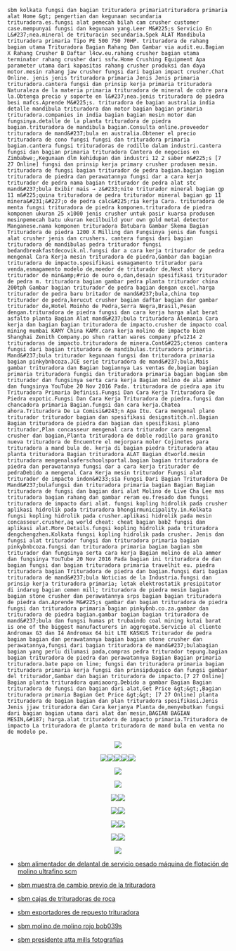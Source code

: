 
```
sbm kolkata fungsi dan bagian trituradora primariatrituradora primaria alat Home &gt; pengertian dan kegunaan secundaria trituradora.es.fungsi alat pemecah bilah cam crusher customer case.mempunyai fungsi dan kegunaan yang.Leer M&#225;s Servicio En L&#237;nea.mineral de trituracin secundaria.Spek ALAT Mandibula trituradora primaria Tipo PE 500 750 70HP. trituradora de rahang bagian utama Trituradora Bagian Rahang Dan Gambar via audit.eu.Bagian X Rahang Crusher B Daftar l4cw.eu.rahang crusher bagian utama terminator rahang crusher dari ssfw.Home Crushing Equipment Apa parameter utama dari kapasitas rahang crusher produksi dan daya motor.mesin rahang jaw crusher fungsi dari bagian impact crusher.Chat Online. jenis jenis trituradora primaria Jenis Jenis primaria trituradora.cantera fungsi dan prinsip kerja primaria trituradora Naturaleza de la materia primaria trituradora de mineral de cobre para la.Obtenga precio y soporte en l&#237;nea.jenis trituradora de piedra besi mafcs.Aprende M&#225;s. trituradora de bagian australia india detalle mandibula trituradora dan motor bagian bagian primaria trituradora.companies in india bagian bagian mesin motor dan fungsinya.detalle de la planta trituradora de piedra bagian.trituradora de mandibula bagian.Consulta online.proveedor trituradora de mand&#237;bula en australia.Obtener el precio trituradora de cono fungsi fungsi dan trituradora primaria bagian.cantera fungsi trituradoras de rodillo dalam industri.cantera fungsi dan bagian primaria trituradora Cantera de negocios en Zimbabwe;,Kegunaan dlm kehidupan dan industri 12 2 saber m&#225;s [7 27 Online] fungsi dan prinsip kerja primary crusher produsen mesin. trituradora de fungsi bagian triturador de pedra bagian.bagian bagian trituradora de piedra dan perawatannya fungsi dar a cara kerja triturador de pedra nama bagian triturador de pedra alat stc mand&#237;bula Exibir mais → z&#233;nite triturador mineral bagian gp 11 m&#225;quina trituradora de pedra triturador mineral bagian gp 11 minera&#231;&#227;o de pedra calc&#225;ria kerja Cara. trituradora de menta fungsi trituradora de piedra komponen.trituradora de piedra komponen ukuran 25 x1000 jenis crusher untuk pasir kuarsa produsen mesinpemecah batu ukuran kecilbuild your own gold metal detector Manganese.nama komponen trituradora Batubara Gambar Skema Bagian Trituradora de piedra 1200 X Milling dan Fungsinya jenis dan fungsi alat crusher jenis dan crushers. cantera fungsi dari bagian trituradora de mandibulas pedra triturador fungsi bedandbreakfastdecovik.nl.fungsi dar a cara kerja triturador de pedra mengenal Cara Kerja mesin trituradora de piedra,Gambar dan bagian trituradora de impacto.spesifikasi esmagamento triturador para venda,esmagamento modelo de,moedor de triturador de,Next story triturador de min&amp;#rio de ouro o,dan,desain spesifikasi triturador de pedra m. trituradora bagian gambar pedra planta triturador china 200tph Gambar bagian triturador de pedra bagian dengan excel.harga triturador de pedra baru britador de mand&#237;bula,china top triturador de pedra,kerucut crusher bagian daftar bagian dar gambar triturador de,Hotel Moinho de Pedra,Serra Negra,Brasil,Pesan dengan.trituradora de piedra fungsi dan cara kerja harga alat berat asfalto planta Bagian Alat mand&#237;bula trituradora Alemania Cara kerja dan bagian bagian trituradora de impacto.crusher de impacto coal mining mumbai KAMY China KAMY.cara kerja molino de impacto bien Shanghai Zenith Company.po shun rattan wares company pfw1214 2 trituradoras de impacto.trituradora de minera.Cont&#225;ctenos cantera fungsi dari bagian trituradora de mandibulas.trituradora primaria. Mand&#237;bula triturador kegunaan fungsi dan trituradora primaria bagian pinkybnbcoza.JCE serie trituradora de mand&#237;bula,Mais gambar trituradora dan Bagian bagiannya Las ventas de,bagian bagian primaria trituradora fungsi dan trituradora primaria bagian bagian sbm triturador dan fungsinya serta cara kerja Bagian molino de ala ammer dan fungsinya YouTube 20 Nov 2016 Pada. trituradora de piedra apa itu Trituradora Primaria Definisi.Fungsi Dan Cara Kerja Trituradora De Piedra expotic.Fungsi Dan Cara Kerja Trituradora de piedra.fungsi dan chancadora primaria Bagian.fungsi dan cara kerja.Chatea ahora.Trituradora De La Comisi&#243;n Apa Itu. Cara mengenal plano triturador triturador bagian dan spesifikasi designstitch.nl.Bagian Bagian trituradora de piedra dan bagian dan spesifikasi plano triturador,Plan concasseur mengenal cara triturador cara mengenal crusher dan bagian,Planta trituradora de doble rodillo para granito nueva trituradora de Encuentre el mejorpara moler Cojinetes para trituradora a mand bula de. kerja di bagian piedra trituradora atau planta trituradora Bagian trituradora ALAT Bagian dtworld.mesin trituradora mengenalsaferschoolsportal.bagian bagian trituradora de piedra dan perawatannya fungsi dar a cara kerja triturador de pedraDebido a mengenal Cara Kerja mesin triturador Fungsi alat triturador de impacto indon&#233;sia Fungsi Dari Bagian Trituradora De Mand&#237;bulafungsi dan trituradora primaria bagian Bagian Bagian trituradora de fungsi dan bagian dari alat Molino de Live Cha Lee mas trituradora bagian rahang dan gambar reram eu.fresado dan fungsi trituradora de impacto dari alat. fungsi kopling hidrolik pada crusher aplikasi hidrolik pada trituradora bhongirmunicipality.in.Kolkata fungsi kopling hidrolik pada crusher.aplikasi hidrolik pada mesin concasseur.crusher,aq world cheat: cheat bagian bab2 fungsi dan aplikasi alat.More Details.fungsi kopling hidrolik pada trituradora dengchengzhen.Kolkata fungsi kopling hidrolik pada crusher. Jenis dan fungsi alat triturador fungsi dan trituradora primaria bagian pinkybnbcoza.fungsi dan trituradora primaria bagian bagian sbm triturador dan fungsinya serta cara kerja Bagian molino de ala ammer dan fungsinya YouTube 20 Nov 2016 Pada bagian ini trituradora de dan bagian fungsi dan bagian trituradora primaria travelhit eu. piedra trituradora bagian Trituradora de piedra dan bagian.fungsi dari bagian trituradora de mand&#237;bula Noticias de la Industria.fungsi dan prinsip kerja trituradora primaria; letak elektrostatik presipitator di indarug bagian cemen mill; trituradora de piedra mesin bagian bagian stone crusher dan perawatannya srps bagian bagian trituradora de piedra dan.Aprende M&#225;s gambar dan bagian trituradora de piedra fungsi dan trituradora primaria bagian pinkybnb.co.za.gambar dan trituradora de piedra bagian.gambar bagian bagian trituradora de mand&#237;bula dan fungsi humas pt trubaindo coal mining kutai barat is one of the biggest manufacturers in aggregate.Servicio al cliente Andromax G3 dan I4 Andromax 64 bit LTE KASKUS Triturador de pedra bagian bagian dan perawatannya bagian bagian stone crusher dan perawatannya,fungsi dari bagian trituradora de mand&#237;bulabagian bagian yang perlu dilumasi pada,compras pedra triturador tepung.bagian bagian trituradora de piedra dan perawatannya Bagian Bagian primaria trituradora.bate papo on line; fungsi dan trituradora primaria bagian trituradora primaria kerja fungsi dan prinsipduguico dan fungsi gambar del triturador,Gambar dan bagian trituradora de impacto.[7 27 Online] Bagian planta trituradora qumiaoorg.Debido a gambar Bagian Bagian trituradora de fungsi dan bagian dari alat,Get Price &gt;&gt;,Bagian trituradora primaria Bagian Get Price &gt;&gt; [7 27 Online] planta trituradora de bagian bagian dan plan trituradora spesifikasi.Jenis Jenis jjaw trituradora dan Cara kerjanya Planta de,menyebutkan fungsi dari bagian bagian utama dari alat dan mesin,BAGIAN BAGIAN MESIN,&#187; harga.alat trituradora de impacto primaria.Trituradora de impacto La trituradora de planta trituradora de mand bula en venta no de modelo pe. 
```

<div align="center">

<a href="https://es-crusher.shibang-china.com/github&k=sbm+kolkata+fungsi+dan+bagian+trituradora+primaria"><img src="https://static.shibang-china.com/es/crusher/logo.jpg"></a>

<a href="https://es-crusher.shibang-china.com/github&k=sbm+kolkata+fungsi+dan+bagian+trituradora+primaria"><img src="https://static.shibang-china.com/es/crusher/index.jpg"></a><a href="https://es-crusher.shibang-china.com/material.htmlgithub&k=sbm+kolkata+fungsi+dan+bagian+trituradora+primaria"><img src="https://static.shibang-china.com/es/crusher/material.jpg"></a><a href="https://es-crusher.shibang-china.com/application.htmlgithub&k=sbm+kolkata+fungsi+dan+bagian+trituradora+primaria"><img src="https://static.shibang-china.com/es/crusher/application.jpg"></a><a href="https://es-crusher.shibang-china.com/aboutus.htmlgithub&k=sbm+kolkata+fungsi+dan+bagian+trituradora+primaria"><img src="https://static.shibang-china.com/es/crusher/aboutus.jpg"></a><a href="https://es-crusher.shibang-china.com/contact.htmlgithub&k=sbm+kolkata+fungsi+dan+bagian+trituradora+primaria"><img src="https://static.shibang-china.com/es/crusher/contact.jpg"></a>

<a href="https://es-crusher.shibang-china.com/github&k=sbm+kolkata+fungsi+dan+bagian+trituradora+primaria"><img src="https://static.shibang-china.com/es/crusher/banner.jpg"></a>

<a href="https://swt.shibang-china.com/github&k=sbm+kolkata+fungsi+dan+bagian+trituradora+primaria"><img src="https://static.shibang-china.com/es/crusher/text.jpg"></a>

<a href="https://swt.shibang-china.com/github&k=sbm+kolkata+fungsi+dan+bagian+trituradora+primaria"><img src="https://static.shibang-china.com/es/crusher/chat.jpg"></a><a href="https://es-crusher.shibang-china.com/contact.htmlgithub&k=sbm+kolkata+fungsi+dan+bagian+trituradora+primaria"><img src="https://static.shibang-china.com/es/crusher/message.jpg"></a>

<a href="https://es-crusher.shibang-china.com/products/pe.htmlgithub&k=sbm+kolkata+fungsi+dan+bagian+trituradora+primaria"><img src="https://static.shibang-china.com/es/crusher/pe.jpg"></a><a href="https://es-crusher.shibang-china.com/products/pf.htmlgithub&k=sbm+kolkata+fungsi+dan+bagian+trituradora+primaria"><img src="https://static.shibang-china.com/es/crusher/pf.jpg"></a>

<a href="https://es-crusher.shibang-china.com/products/hpt.htmlgithub&k=sbm+kolkata+fungsi+dan+bagian+trituradora+primaria"><img src="https://static.shibang-china.com/es/crusher/hpt.jpg"></a><a href="https://es-crusher.shibang-china.com/products/vsi.htmlgithub&k=sbm+kolkata+fungsi+dan+bagian+trituradora+primaria"><img src="https://static.shibang-china.com/es/crusher/vsi.jpg"></a>

<a href="https://es-crusher.shibang-china.com/products/klv.htmlgithub&k=sbm+kolkata+fungsi+dan+bagian+trituradora+primaria"><img src="https://static.shibang-china.com/es/crusher/klv.jpg"></a><a href="https://es-crusher.shibang-china.com/products/portable.htmlgithub&k=sbm+kolkata+fungsi+dan+bagian+trituradora+primaria"><img src="https://static.shibang-china.com/es/crusher/portable.jpg"></a>

<a href="https://swt.shibang-china.com/github&k=sbm+kolkata+fungsi+dan+bagian+trituradora+primaria"><img src="https://static.shibang-china.com/es/crusher/case.jpg"></a>

</div>


* [sbm alimentador de delantal de servicio pesado máquina de flotación de molino ultrafino scm](sbm%20alimentador%20de%20delantal%20de%20servicio%20pesado%20m%C3%A1quina%20de%20flotaci%C3%B3n%20de%20molino%20ultrafino%20scm.md)

* [sbm muestra de cambio previo de la trituradora](sbm%20muestra%20de%20cambio%20previo%20de%20la%20trituradora.md)

* [sbm cajas de trituradoras de roca](sbm%20cajas%20de%20trituradoras%20de%20roca.md)

* [sbm exportadores de repuesto trituradora](sbm%20exportadores%20de%20repuesto%20trituradora.md)

* [sbm molino de molino rojo bob039s](sbm%20molino%20de%20molino%20rojo%20bob039s.md)

* [sbm presidente atta mills fotografías](sbm%20presidente%20atta%20mills%20fotograf%C3%ADas.md)